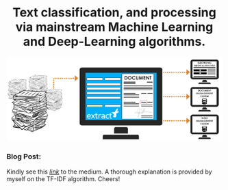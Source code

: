 <h1 align="Center">Text classification, and processing via mainstream Machine Learning and Deep-Learning algorithms.</h1>
<p align="Center">
    <img src="https://github.com/Lawrence-Krukrubo/Text-Based-AI/blob/master/images/display.gif?raw=true.git" alt="display.gif">
</p>
<p>
    <h3>Blog Post:</h3>
    <p>
    Kindly see this <em><a href='https://medium.com/towards-artificial-intelligence/tf-idf-refresher-51dd6a3faaa0'>link</a></em> to the medium. A thorough explanation is provided by myself on the TF-IDF algorithm. Cheers!
    </p>
</p>
